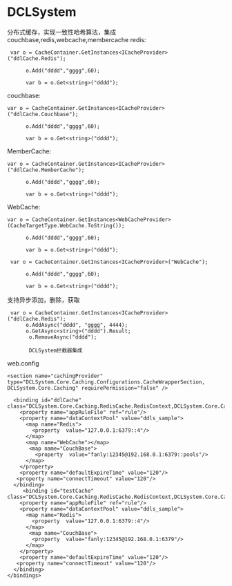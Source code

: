# DCLSystem
分布式缓存，实现一致性哈希算法，集成 couchbase,redis,webcache,membercache
redis:

     var o = CacheContainer.GetInstances<ICacheProvider>("ddlCache.Redis");

          o.Add("dddd","gggg",60);

          var b = o.Get<string>("dddd");

couchbase:

    var o = CacheContainer.GetInstances<ICacheProvider>("ddlCache.Couchbase");

          o.Add("dddd","gggg",60);

          var b = o.Get<string>("dddd");

MemberCache:

    var o = CacheContainer.GetInstances<ICacheProvider>("ddlCache.MemberCache");

          o.Add("dddd","gggg",60);

          var b = o.Get<string>("dddd");
WebCache:

    var o = CacheContainer.GetInstances<WebCacheProvider>(CacheTargetType.WebCache.ToString());

          o.Add("dddd","gggg",60);

          var b = o.Get<string>("dddd");
          
     var o = CacheContainer.GetInstances<ICacheProvider>("WebCache");

          o.Add("dddd","gggg",60);

          var b = o.Get<string>("dddd");
          
支持异步添加，删除，获取

     var o = CacheContainer.GetInstances<ICacheProvider>("ddlCache.Redis");
          o.AddAsync("dddd", "gggg", 4444);
          o.GetAsync<string>("dddd").Result;
           o.RemoveAsync("dddd");
           
           DCLSystem拦截器集成
web.config

 <configSections>
 
    <section name="cachingProvider" type="DCLSystem.Core.Caching.Configurations.CacheWrapperSection, DCLSystem.Core.Caching" requirePermission="false" />
    
  </configSections>
  
  <cachingProvider>
    <bindings>
    
      <binding id="ddlCache" class="DCLSystem.Core.Caching.RedisCache.RedisContext,DCLSystem.Core.Caching">
        <property name="appRuleFile" ref="rule"/>
        <property name="dataContextPool" value="ddls_sample">
          <map name="Redis">
            <property  value="127.0.0.1:6379::4"/>
          </map>
          <map name="WebCache"></map>
           <map name="CouchBase">
             <property  value="fanly:12345@192.168.0.1:6379::pools"/>
          </map>
        </property>
        <property name="defaultExpireTime" value="120"/>
       <property name="connectTimeout" value="120"/>
      </binding>
         <binding id="testCache" class="DCLSystem.Core.Caching.RedisCache.RedisContext,DCLSystem.Core.Caching">
        <property name="appRuleFile" ref="rule"/>
        <property name="dataContextPool" value="ddls_sample">
          <map name="Redis">
            <property  value="127.0.0.1:6379::4"/>
          </map>
           <map name="CouchBase">
            <property  value="fanly:12345@192.168.0.1:6379"/>
          </map>
        </property>
        <property name="defaultExpireTime" value="120"/>
       <property name="connectTimeout" value="120"/>
      </binding>
    </bindings>
  </cachingProvider>
